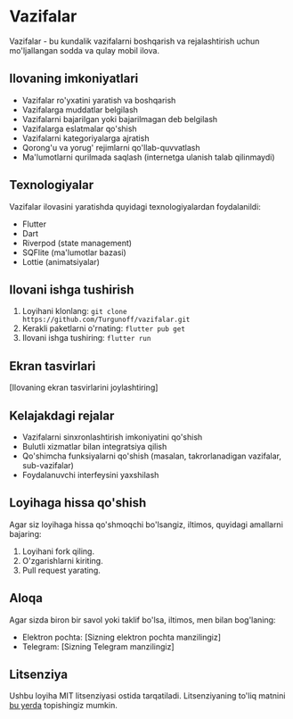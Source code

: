 # Vazifalar

Vazifalar - bu kundalik vazifalarni boshqarish va rejalashtirish uchun mo'ljallangan sodda va qulay mobil ilova.

## Ilovaning imkoniyatlari

* Vazifalar ro'yxatini yaratish va boshqarish
* Vazifalarga muddatlar belgilash
* Vazifalarni bajarilgan yoki bajarilmagan deb belgilash
* Vazifalarga eslatmalar qo'shish
* Vazifalarni kategoriyalarga ajratish
* Qorong'u va yorug' rejimlarni qo'llab-quvvatlash
* Ma'lumotlarni qurilmada saqlash (internetga ulanish talab qilinmaydi)

## Texnologiyalar

Vazifalar ilovasini yaratishda quyidagi texnologiyalardan foydalanildi:

* Flutter
* Dart
* Riverpod (state management)
* SQFlite (ma'lumotlar bazasi)
* Lottie (animatsiyalar)

## Ilovani ishga tushirish

1. Loyihani klonlang: `git clone https://github.com/Turgunoff/vazifalar.git`
2. Kerakli paketlarni o'rnating: `flutter pub get`
3. Ilovani ishga tushiring: `flutter run`

## Ekran tasvirlari

[Ilovaning ekran tasvirlarini joylashtiring]

## Kelajakdagi rejalar

* Vazifalarni sinxronlashtirish imkoniyatini qo'shish
* Bulutli xizmatlar bilan integratsiya qilish
* Qo'shimcha funksiyalarni qo'shish (masalan, takrorlanadigan vazifalar, sub-vazifalar)
* Foydalanuvchi interfeysini yaxshilash

## Loyihaga hissa qo'shish
Agar siz loyihaga hissa qo'shmoqchi bo'lsangiz, iltimos, quyidagi amallarni bajaring:

1. Loyihani fork qiling.
2. O'zgarishlarni kiriting.
3. Pull request yarating.

## Aloqa

Agar sizda biron bir savol yoki taklif bo'lsa, iltimos, men bilan bog'laning:

* Elektron pochta: [Sizning elektron pochta manzilingiz]
* Telegram: [Sizning Telegram manzilingiz]

## Litsenziya

Ushbu loyiha MIT litsenziyasi ostida tarqatiladi. Litsenziyaning to'liq matnini [bu yerda](LICENSE) topishingiz mumkin.